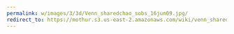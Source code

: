 ```yaml
---
permalink: w/images/3/3d/Venn_sharedchao_sobs_16jun09.jpg/
redirect_to: https://mothur.s3.us-east-2.amazonaws.com/wiki/venn_sharedchao_sobs_16jun09.jpg
---
```


